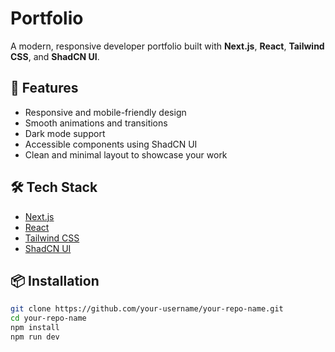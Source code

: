 # Portfolio

A modern, responsive developer portfolio built with **Next.js**, **React**, **Tailwind CSS**, and **ShadCN UI**.

## 🚀 Features

- Responsive and mobile-friendly design
- Smooth animations and transitions
- Dark mode support
- Accessible components using ShadCN UI
- Clean and minimal layout to showcase your work

## 🛠️ Tech Stack

- [Next.js](https://nextjs.org/)
- [React](https://reactjs.org/)
- [Tailwind CSS](https://tailwindcss.com/)
- [ShadCN UI](https://ui.shadcn.dev/)

## 📦 Installation

```bash
git clone https://github.com/your-username/your-repo-name.git
cd your-repo-name
npm install
npm run dev
```
